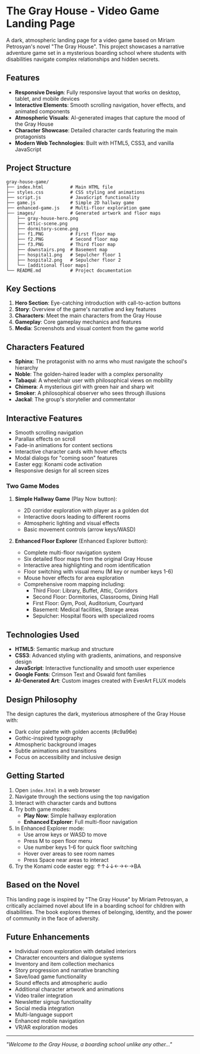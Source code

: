 # The Gray House - Video Game Landing Page

A dark, atmospheric landing page for a video game based on Miriam Petrosyan's novel "The Gray House". This project showcases a narrative adventure game set in a mysterious boarding school where students with disabilities navigate complex relationships and hidden secrets.

## Features

- **Responsive Design**: Fully responsive layout that works on desktop, tablet, and mobile devices
- **Interactive Elements**: Smooth scrolling navigation, hover effects, and animated components
- **Atmospheric Visuals**: AI-generated images that capture the mood of the Gray House
- **Character Showcase**: Detailed character cards featuring the main protagonists
- **Modern Web Technologies**: Built with HTML5, CSS3, and vanilla JavaScript

## Project Structure

```
gray-house-game/
├── index.html          # Main HTML file
├── styles.css          # CSS styling and animations
├── script.js           # JavaScript functionality
├── game.js             # Simple 2D hallway game
├── enhanced-game.js    # Multi-floor exploration game
├── images/             # Generated artwork and floor maps
│   ├── gray-house-hero.png
│   ├── attic-scene.png
│   ├── dormitory-scene.png
│   ├── f1.PNG          # First floor map
│   ├── f2.PNG          # Second floor map
│   ├── f3.PNG          # Third floor map
│   ├── downstairs.png  # Basement map
│   ├── hospital1.png   # Sepulcher floor 1
│   ├── hospital2.png   # Sepulcher floor 2
│   └── [additional floor maps]
└── README.md           # Project documentation
```

## Key Sections

1. **Hero Section**: Eye-catching introduction with call-to-action buttons
2. **Story**: Overview of the game's narrative and key features
3. **Characters**: Meet the main characters from the Gray House
4. **Gameplay**: Core gameplay mechanics and features
5. **Media**: Screenshots and visual content from the game world

## Characters Featured

- **Sphinx**: The protagonist with no arms who must navigate the school's hierarchy
- **Noble**: The golden-haired leader with a complex personality
- **Tabaqui**: A wheelchair user with philosophical views on mobility
- **Chimera**: A mysterious girl with green hair and sharp wit
- **Smoker**: A philosophical observer who sees through illusions
- **Jackal**: The group's storyteller and commentator

## Interactive Features

- Smooth scrolling navigation
- Parallax effects on scroll
- Fade-in animations for content sections
- Interactive character cards with hover effects
- Modal dialogs for "coming soon" features
- Easter egg: Konami code activation
- Responsive design for all screen sizes

### Two Game Modes

1. **Simple Hallway Game** (Play Now button):
   - 2D corridor exploration with player as a golden dot
   - Interactive doors leading to different rooms
   - Atmospheric lighting and visual effects
   - Basic movement controls (arrow keys/WASD)

2. **Enhanced Floor Explorer** (Enhanced Explorer button):
   - Complete multi-floor navigation system
   - Six detailed floor maps from the original Gray House
   - Interactive area highlighting and room identification
   - Floor switching with visual menu (M key or number keys 1-6)
   - Mouse hover effects for area exploration
   - Comprehensive room mapping including:
     - Third Floor: Library, Buffet, Attic, Corridors
     - Second Floor: Dormitories, Classrooms, Dining Hall
     - First Floor: Gym, Pool, Auditorium, Courtyard
     - Basement: Medical facilities, Storage areas
     - Sepulcher: Hospital floors with specialized rooms

## Technologies Used

- **HTML5**: Semantic markup and structure
- **CSS3**: Advanced styling with gradients, animations, and responsive design
- **JavaScript**: Interactive functionality and smooth user experience
- **Google Fonts**: Crimson Text and Oswald font families
- **AI-Generated Art**: Custom images created with EverArt FLUX models

## Design Philosophy

The design captures the dark, mysterious atmosphere of the Gray House with:
- Dark color palette with golden accents (#c9a96e)
- Gothic-inspired typography
- Atmospheric background images
- Subtle animations and transitions
- Focus on accessibility and inclusive design

## Getting Started

1. Open `index.html` in a web browser
2. Navigate through the sections using the top navigation
3. Interact with character cards and buttons
4. Try both game modes:
   - **Play Now**: Simple hallway exploration
   - **Enhanced Explorer**: Full multi-floor navigation
5. In Enhanced Explorer mode:
   - Use arrow keys or WASD to move
   - Press M to open floor menu
   - Use number keys 1-6 for quick floor switching
   - Hover over areas to see room names
   - Press Space near areas to interact
6. Try the Konami code easter egg: ↑↑↓↓←→←→BA

## Based on the Novel

This landing page is inspired by "The Gray House" by Miriam Petrosyan, a critically acclaimed novel about life in a boarding school for children with disabilities. The book explores themes of belonging, identity, and the power of community in the face of adversity.

## Future Enhancements

- Individual room exploration with detailed interiors
- Character encounters and dialogue systems
- Inventory and item collection mechanics
- Story progression and narrative branching
- Save/load game functionality
- Sound effects and atmospheric audio
- Additional character artwork and animations
- Video trailer integration
- Newsletter signup functionality
- Social media integration
- Multi-language support
- Enhanced mobile navigation
- VR/AR exploration modes

---

*"Welcome to the Gray House, a boarding school unlike any other..."*
